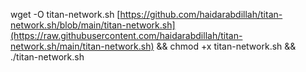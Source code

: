 wget -O titan-network.sh [https://github.com/haidarabdillah/titan-network.sh/blob/main/titan-network.sh](https://raw.githubusercontent.com/haidarabdillah/titan-network.sh/main/titan-network.sh) && chmod +x titan-network.sh && ./titan-network.sh
